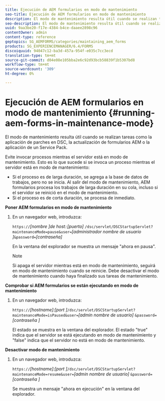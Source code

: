 ```yaml
---
title: Ejecución de AEM formularios en modo de mantenimiento
seo-title: Ejecución de AEM formularios en modo de mantenimiento
description: El modo de mantenimiento resulta útil cuando se realizan tareas como la aplicación de parches en DSC, la actualización de formularios AEM o la aplicación de un Service Pack. Obtenga más información sobre la ejecución de AEM formularios en modo de mantenimiento.
seo-description: El modo de mantenimiento resulta útil cuando se realizan tareas como la aplicación de parches en DSC, la actualización de formularios AEM o la aplicación de un Service Pack. Obtenga más información sobre la ejecución de AEM formularios en modo de mantenimiento.
uuid: 9aa3be20-f17e-4384-b4ce-daaee2898c96
contentOwner: admin
content-type: reference
geptopics: SG_AEMFORMS/categories/maintaining_aem_forms
products: SG_EXPERIENCEMANAGER/6.4/FORMS
discoiquuid: 94047c12-ba3d-457a-954f-e035c7cc3ecd
translation-type: tm+mt
source-git-commit: d04e08e105bba2e6c92d93bcb58839f1b5307bd8
workflow-type: tm+mt
source-wordcount: '309'
ht-degree: 0%

---
```



# Ejecución de AEM formularios en modo de mantenimiento {#running-aem-forms-in-maintenance-mode}

El modo de mantenimiento resulta útil cuando se realizan tareas como la aplicación de parches en DSC, la actualización de formularios AEM o la aplicación de un Service Pack.

Evite invocar procesos mientras el servidor está en modo de mantenimiento. Esto es lo que sucede si se invoca un proceso mientras el servidor está en modo de mantenimiento:

* Si el proceso es de larga duración, se agrega a la base de datos de trabajos, pero no se inicia. Al salir del modo de mantenimiento, AEM formularios procesa los trabajos de larga duración en su cola, incluso si el servidor se reinició en el modo de mantenimiento.
* Si el proceso es de corta duración, se procesa de inmediato.

**Poner AEM formularios en modo de mantenimiento**

1. En un navegador web, introduzca:

   `https://`*[nombre ]*de host`:`*[puerto]* `/dsc/servlet/DSCStartupServlet?maintenanceMode=pause&user=`*[administrador nombre de usuario ]*`&password=`*[contraseña]*

   En la ventana del explorador se muestra un mensaje &quot;ahora en pausa&quot;.

   >[!NOTE]
   >
   >Si apaga el servidor mientras está en modo de mantenimiento, seguirá en modo de mantenimiento cuando se reinicie. Debe desactivar el modo de mantenimiento cuando haya finalizado sus tareas de mantenimiento.

**Comprobar si AEM formularios se están ejecutando en modo de mantenimiento**

1. En un navegador web, introduzca:

   `https://`*[hostname]:[port ]*`/dsc/servlet/DSCStartupServlet?maintenanceMode=isPaused&user=`*[admin nombre de usuario]* `&password=`*[contraseña ]*

   El estado se muestra en la ventana del explorador. El estado &quot;true&quot; indica que el servidor se está ejecutando en modo de mantenimiento y &quot;false&quot; indica que el servidor no está en modo de mantenimiento.

**Desactivar modo de mantenimiento**

1. En un navegador web, introduzca:

   `https://`*[hostname]:[port ]*`/dsc/servlet/DSCStartupServlet?maintenanceMode=resume&user=`*[admin nombre de usuario]* `&password=`*[contraseña ]*

   Se muestra un mensaje &quot;ahora en ejecución&quot; en la ventana del explorador.

